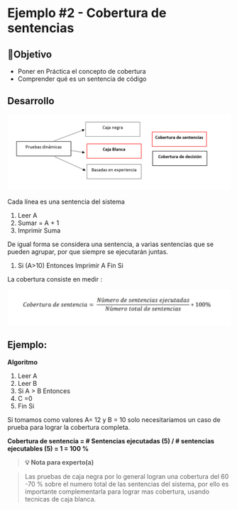 # Ejemplo #2 - Cobertura de sentencias

## 🎯Objetivo

* Poner en Práctica el concepto de cobertura
* Comprender qué es un sentencia de código

## Desarrollo

<img src="https://github.com/beduExpert/SW-Testing-Fundamentals-2021/blob/main/Sesion-05/Ejemplo-02/assets/pruebas_dinamicas.png">

Cada línea es una sentencia del sistema

<ol>

<li> Leer A </li>

<li>Sumar = A + 1 </li>
	
<li> Imprimir Suma  </li>

</ol>

De igual forma se considera una sentencia, a varias sentencias que se pueden agrupar, por que siempre se ejecutarán juntas.

1) Si (A>10) Entonces
	Imprimir A
   Fin Si
   
La cobertura consiste en medir :

<img src="https://github.com/beduExpert/SW-Testing-Fundamentals-2021/blob/main/Sesion-05/Ejemplo-02/assets/cobertura_sentencias.png">

## Ejemplo:

<b>Algoritmo</b>

1) Leer A
2) Leer B
3) Si A > B Entonces
4)    C =0
5) Fin Si 

Si tomamos como valores A= 12 y B = 10 solo necesitaríamos un caso de prueba para lograr la cobertura completa.

<b>Cobertura de sentencia = # Sentencias ejecutadas (5) / # sentencias ejecutables (5) = 1 = 100 % </b>

>**💡 Nota para experto(a)**

> Las pruebas de caja negra por lo general logran una cobertura del 60 -70 % sobre el numero total de las sentencias del sistema, por ello es importante complementarla para lograr mas cobertura, usando tecnicas de caja blanca.

